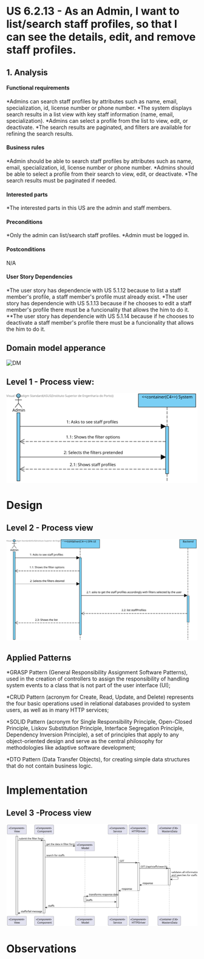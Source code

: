 # US 6.2.13 - As an Admin, I want to list/search staff profiles, so that I can see the details, edit, and remove staff profiles.

## 1. Analysis

#### Functional requirements

*Admins can search staff profiles by attributes such as name, email, specialization, id, license number or phone number.
*The system displays search results in a list view with key staff information (name, email,
specialization).
*Admins can select a profile from the list to view, edit, or deactivate.
*The search results are paginated, and filters are available for refining the search results.


#### Business rules

*Admin should be able to search staff profiles by attributes such as  name, email, specialization, id, license number or phone number.
*Admins should be able to select a profile from their search to view, edit, or deactivate.
*The search results must be paginated if needed.


#### Interested parts

*The interested parts in this US are the admin and staff members.


#### Preconditions

*Only the admin can list/search staff profiles.
*Admin must be logged in.


#### Postconditions

N/A



#### User Story Dependencies

*The user story has dependencie with US 5.1.12 because to list a staff member's profile, a staff member's profile must already exist.
*The user story has dependencie with US 5.1.13 because if he chooses to edit a staff member's profile there must be a funcionality that allows the him to do it.
**The user story has dependencie with US 5.1.14 because if he chooses to deactivate a staff member's profile there must be a funcionality that allows the him to do it.


## Domain model apperance
![DM](DM/DM.png)


## Level 1 - Process view:
![Process View - Level 1](L1/L1view.svg)



# Design


 ## Level 2 - Process view
 ![Process View - Level 2](L2/L2view.svg)


 ##  Applied Patterns

*GRASP Pattern (General Responsibility Assignment Software Patterns), used in the creation of controllers to assign the responsibility of handling system events to a class that is not part of the user interface (UI);

*CRUD Pattern (acronym for Create, Read, Update, and Delete) represents the four basic operations used in relational databases provided to system users, as well as in many HTTP services;

*SOLID Pattern (acronym for Single Responsibility Principle, Open-Closed Principle, Liskov Substitution Principle, Interface Segregation Principle, Dependency Inversion Principle), a set of principles that apply to any object-oriented design and serve as the central philosophy for methodologies like adaptive software development;

*DTO Pattern (Data Transfer Objects), for creating simple data structures that do not contain business logic.


# Implementation

 ## Level 3 -Process view
 ![Process View - Level 3](L3/Process_View.svg)



# Observations
 